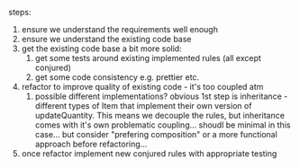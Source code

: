 steps:

 1. ensure we understand the requirements well enough
 2. ensure we understand the existing code base
 3. get the existing code base a bit more solid:
    1. get some tests around existing implemented rules (all except conjured)
    2. get some code consistency e.g. prettier etc.
 4. refactor to improve quality of existing code - it's too coupled atm
    1. possible different implementations? obvious 1st step is inheritance - different types of Item that implement their own version of updateQuantity. This means we decouple the rules, but inheritance comes with it's own problematic coupling... shoudl be minimal in this case... but consider "prefering composition" or a more functional approach before refactoring...
 5. once refactor implement new conjured rules with appropriate testing

